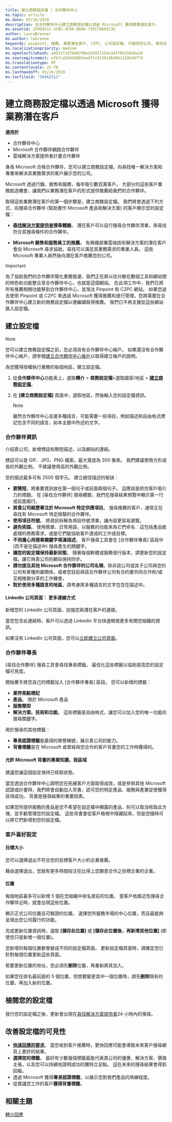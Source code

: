 ```yaml
---
title: 建立商務設定檔 | 合作夥伴中心
ms.topic: article
ms.date: 03/26/2019
description: 在合作夥伴中心建立商務設定檔以透過 Microsoft 獲得業務潛在客戶。
ms.assetid: 25964511-1CBC-4C68-B8A8-736CC6683C3D
author: LauraBrenner
ms.author: labrenne
keywords: pinpoint, 推薦, 業務潛在客戶, C2PC, 公司設定檔, 行銷您的公司, 尋找合作夥伴, 尋找解決方案提供者, 商務設定檔, 行銷設定檔
ms.localizationpriority: medium
ms.openlocfilehash: a4931fa37b607d9e1d2921154e345f65250a6a20
ms.sourcegitcommit: a7b7cd2d436003eed7fc9136146d061342b4677d
ms.translationtype: MT
ms.contentlocale: zh-TW
ms.lasthandoff: 03/26/2019
ms.locfileid: "58462512"
---
```

<!--
FWLink1: https://go.microsoft.com/fwlink/?linkid=838397: Top of page
FWLink2: https://go.microsoft.com/fwlink/?linkid=848635: Top of page (duplicate)
FWLink3: https://go.microsoft.com/fwlink/?linkid=847631: #allow_us_to_endorse_areas_of_expertise
FWLink4: https://go.microsoft.com/fwlink/?linkid=848063: #customer-preferences
FWLink5: https://go.microsoft.com/fwlink/?linkid=848064: #_locations
-->


# <a name="create-a-business-profile-to-get-sales-leads-from-microsoft"></a>建立商務設定檔以透過 Microsoft 獲得業務潛在客戶

**適用於**

-  合作夥伴中心
-  Microsoft 合作夥伴網路合作夥伴
-  雲端解決方案提供者計畫合作夥伴

身為 Microsoft 合格合作夥伴，您可以建立商務設定檔，向尋找唯一解決方案和專業來解決其業務需求的客戶展示您的公司。

Microsoft 透過行銷、銷售和服務，每年吸引數百萬客戶。 大部分的這些客戶業務創造機會，讓我們以業務潛在客戶的形式提供推薦給我們的合作夥伴。 

取得這些業務潛在客戶的第一個步驟是，建立商務設定檔。 我們將會透過下列方式，向搜尋合作夥伴 (幫助實作 Microsoft 產品和解決方案) 的客戶顯示您的設定檔：

-  **[尋找解決方案提供者](https://www.microsoft.com/solution-providers/home)搜尋體驗**。 潛在客戶可以自行搜尋合作夥伴清單，來尋找符合其搜尋條件的合作夥伴。

- **Microsoft 銷售和服務員工的推薦**。 有興趣部署雲端技術解決方案的潛在客戶會向 Microsoft 尋求協助，尋找可以滿足其業務需求的專業人員。 這些 Microsoft 專業人員然後向潛在客戶推薦您的公司。

> [!IMPORTANT]  
> 為了協助我們的合作夥伴簡化業務營運，我們正在將以往分散在數個工具和網站間的特色和功能整合至合作夥伴中心，也就是這個網站。 在此項工作中，我們已將所有推薦相關功能移到合作夥伴中心，並淘汰 Pinpoint 和 C2PC 網站。 如果您過去使用 Pinpoint 或 C2PC 來透過 Microsoft 獲得推薦和進行管理，您將需要在合作夥伴中心建立新的商務設定檔以便繼續取得推薦。 我們已不再支援從這些網站匯入設定檔。 

## <a name="create-a-profile"></a>建立設定檔

> [!NOTE]  
> 您可以建立商務設定檔之前，您必須具有合作夥伴中心帳戶。 如果還沒有合作夥伴中心帳戶，請參閱[建立合作夥伴中心帳戶](mpn-create-a-partner-center-account.md)以取得建立帳戶的說明。 

為您獲得授權執行業務的每個地區，建立設定檔。 

1. 從**合作夥伴中心**功能表上，選取**轉介** &gt; **商務設定檔**&gt;選取國家/地區 >  **[建立商務設定檔](https://partnercenter.microsoft.com/pcv/publishing)**。

2. 在 **\[建立商務設定檔\]** 頁面中，選取地區，然後輸入您的設定檔資訊。
   > [!NOTE]  
   >  雖然合作夥伴中心支援多種語言，可能需要一些項目，例如描述和自由格式標記包含不同的語言，如本主題中所述的文字。

### <a href="" id="partner_info"></a>合作夥伴資訊

介紹貴公司，新增標誌和簡短描述，以及網站的連結。 

標誌可以是 GIF、JPG、PNG 檔案，最大寬度為 300 像素。 我們建議使用方形或長的外觀比例。 不建議使用高的外觀比例。

您的描述最多可有 2500 個字元。 建立絕佳描述的秘訣： 

-  **要簡短**，將重要資訊放在第一個句子或前面兩個句子。 這應該是抓住客戶吸引力的標題。 在 [尋找合作夥伴] 搜尋體驗，我們在搜尋結果預覽中顯示第一行或前面兩行。
-  **將貴公司經歷專注於 Microsoft 特定供應項目**。 搜尋推薦的客戶，通常正在尋找有 Microsoft 特定經驗的合作夥伴。
-  **使用項目符號**。 將資訊拆解為項目符號清單，讓內容更容易瀏覽。
-  **避免術語**。 使用簡單、日常用語，以服務的功能來為它們命名：這包括產品能處理的商務需求，或是它們能協助客戶達成的工作或目標。
-  **不用擔心用搜尋關鍵字填滿描述**。 客戶搜尋工具會在 [合作夥伴專長] 區段中 (而不是在描述中) 搜尋產生的關鍵字。
-  **讓您的設定檔保持最新狀態**。 隨著每個軟體或服務發行版本，請更新您的設定檔，讓它與貴公司的網站保持同步。
-  **請勿提及其他 Microsoft 合作夥伴的公司名稱**，除非該公司或其子公司與您的公司有某種附屬關係，或者您目前與該合作夥伴公司有合約要共同合作和/或互相推銷分享的工作機會。
-  **對於使用多種語言的地區**，請考慮將多種語言的文字包含在描述中。

#### <a href="" id="linkedin"></a> LinkedIn 公司頁面： 更多連線方式

新增您的 LinkedIn 公司頁面，加強您與潛在客戶的連接。 

當您包含此連結時，客戶可以透過 LinkedIn 平台快速檢視更多有關您組織的資訊。

如果沒有 LinkedIn 公司頁面，您可以[立即建立公司頁面](https://www.linkedin.com/company-beta/setup/new/)。

### <a name="partner-expertise"></a>合作夥伴專長

[尋找合作夥伴] 搜尋工具會尋找專長標籤。 最佳化這些標籤以協助提高您的設定檔可見度。

開始著手將您自己的標籤加入 [合作夥伴專長] 區段。 您可以新增的標籤： 

-  **業界焦點標記**
-  **產品**。 限於 Microsoft 產品
-  **服務類型**
-  **解決方案、技術和功能**。 這些標籤是自由格式，讓您可以加入您的唯一功能的搜尋關鍵字。

用於搜尋的其他標籤：
-  **專長認證標籤**是贏得的榮譽稱號，展示貴公司的能力。
-  **背書標籤**是在 Microsoft 或曾經與您合作的客戶背書您的工作時獲得的。

#### <a href="" id="#allow_us_to_endorse_areas_of_expertise"></a>允許 Microsoft 背書的專業知識，我區域

建議您讓這個設定保持已核取狀態。 

當您透過合作夥伴中心證明您在拓展客戶方面取得成效，或是參與其他 Microsoft 認證或計畫時，我們將會自動加入背書，認可您的特定產品、服務與產業促使獲得該項成功。 背書是搜尋結果的重要因素。

如果您所提供服務的產品是您不希望在設定檔中顯露的產品，則可以取消核取此方塊，並手動管理您的設定檔。 這些背書會從客戶檢視中隱藏起來，但是您隨時可以將它們新增到您的設定檔。

### <a name="customer-preferences"></a>客戶喜好設定

#### <a href="" id="#target_size"></a>目標大小

您可以選擇退出不符合您的目標客戶大小的企業推薦。

藉由選擇退出，您就有更多時間投注在比得上您願意合作之目標企業的企業。

#### <a href="" id="#locations"></a> 位置

每個地區最多可以新增 5 個在您組織中排名居前的位置。 當客戶依鄰近性搜尋合作夥伴近時，就會出現這些位置。

顯示正式公司位置且可驗證的位置。 選擇您所服務市場的中心位置，而且最能夠呈現出您公司履行的功能。

完成更新位置資訊時，選取 **\[儲存此位置\]** 或 **\[儲存此位置後，再新增其他位置\]** (即使您只是新增一個位置)。

您新增的每個位置都會變成不同的設定檔頁面。 更新設定檔頁面時，請確定您已針對每個位置更新這些頁面。

若要更新位置的地址，您必須先**刪除**位置，再重新將其加入。

如果您在排名最前面的 5 個位置，但想要變更其中一個位置時，請先**刪除**現有的位置，再加入新的位置。

## <a name="review-your-profile"></a>檢閱您的設定檔

發行您的設定檔之後，更新會出現在[尋找解決方案提供者](https://www.microsoft.com/solution-providers/home)24 小時內的搜尋。

## <a name="improve-the-visibility-of-your-profile"></a>改善設定檔的可見性 

- **[快速回應的要求](responding-to-referrals.md)**。 當您收到客戶推薦時，更快回應可能會導致未來客戶搜尋網頁上更好的結果。
- **選擇您的標籤**。  最好有少數幾個標籤最能代表貴公司的優惠、解決方案、價值主張，以及您可以持續地證明成功的獨特立足點。  這在未來的搜尋結果會得到回報。
- 透過 Microsoft 獲得**專長認證標籤**，以展示您對我們產品的熟練程度。
- 從賞識您工作的客戶**獲得背書標籤**。

## <a name="related-topics"></a>相關主題
[轉介回應](responding-to-referrals.md)